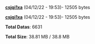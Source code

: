 [**csjqi1xa**](/data/csjqi1xa.txt) (04/12/22 - 19:53)- 12505 bytes

[**csjqi1xa**](/data/csjqi1xa.txt) (04/12/22 - 19:53)- 12505 bytes

**Total Datas**: 6631

**Total Size**: 38.81 MB / 38.8 MB